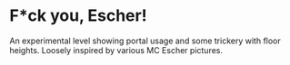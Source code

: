 # F*ck you, Escher!

An experimental level showing portal usage and some trickery with floor heights. Loosely inspired by various MC Escher pictures.